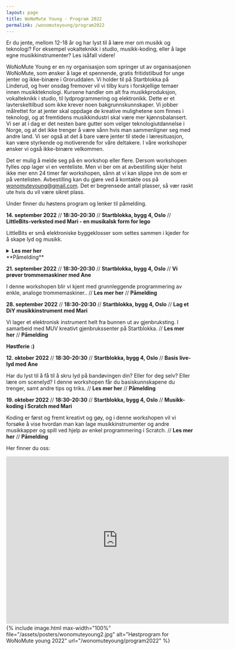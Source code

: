 ```yaml
---
layout: page
title: WoNoMute Young - Program 2022
permalink: /wonomuteyoung/program2022
---
```


Er du jente, mellom 12-18 år og har lyst til å lære mer om musikk
og teknologi? For eksempel vokalteknikk i studio, musikk-koding,
eller å lage egne musikkinstrumenter? Les isåfall videre!

WoNoMute Young er en ny organisasjon som springer ut av organisasjonen WoNoMute, som ønsker å lage et spennende, gratis fritidstilbud for unge jenter og ikke-binære i Groruddalen. Vi holder til på Startblokka på Linderud, og hver onsdag fremover vil vi tilby kurs i forskjellige temaer innen musikkteknologi. Kursene handler om alt fra musikkproduksjon, vokalteknikk i studio, til lydprogrammering og elektronikk. Dette er et lavterskeltilbud som ikke krever noen bakgrunnskunnskaper. Vi jobber målrettet for at jenter skal oppdage de kreative mulighetene som finnes i teknologi, og at fremtidens musikkindustri skal være mer kjønnsbalansert. Vi ser at i dag er det nesten bare gutter som velger teknologiutdannelse i Norge, og at det ikke trenger å være sånn hvis man sammenligner seg med andre land. Vi ser også at det å bare være jenter til stede i læresituasjon, kan være styrkende og motiverende for våre deltakere. I våre workshoper ønsker vi også ikke-binære velkommen.

Det er mulig å melde seg på én workshop eller flere. Dersom workshopen fylles opp lager vi en venteliste. Men vi ber om at avbestilling skjer helst ikke mer enn 24 timer før workshopen, sånn at vi kan slippe inn de som er på ventelisten. Avbestilling kan du gjøre ved å kontakte oss på [wonomuteyoung@gmail.com](wonomuteyoung@gmail.com). Det er begrensede antall plasser, så vær raskt ute hvis du vil være sikret plass.

Under finner du høstens program og lenker til påmelding.



**14. september 2022** // **18:30-20:30** // **Startblokka, bygg 4, Oslo** // **LittleBits-verksted med Mari - en musikalsk form for lego**


LittleBits er små elektroniske byggeklosser som settes sammen i kjeder for å skape lyd og
musikk. 

<details><summary><b>Les mer her</b></summary> 
<p>

<img src="/assets/wonomuteyoung/workshops/littlebits.jpg" size="10%">

Workshopen er et utforskende og hyggelig kurs som ikke krever noen forkunnskaper. LittleBits er et byggesett for å lage en synth. Workshopen er for jenter og ikke-binære i alderen 12-18 år og passer for alle som er nysgjerrige og har en utforskende spire i magen. 
<br><br>
LittleBits er små elektroniske byggeklosser som settes sammen i kjeder for å skape lyd og musikk. Konseptet er utviklet av Korg og gjør det lett for hvem som helst å bygge små synther. Samtidig lærer man litt om hvordan synther er bygd opp. Vi gir en kort introduksjon til hvordan littleBits fungerer, deretter får dere prøve selv! Til slutt har vi en improvisert jam-session der alle får spille med de selvlagde instrumentene sine. Ingen forkunnskaper er nødvendig til denne workshopen.
<br><br>
Tilgjengelige plasser: 10.
</p>
</details>
**Påmelding**


**21. september 2022** // **18:30-20:30** // **Startblokka, bygg 4, Oslo** // **Vi prøver trommemaskiner med Ane**

I denne workshopen blir vi kjent med grunnleggende programmering av enkle, analoge trommemaskiner.. // **Les mer her** // **Påmelding**

**28. september 2022** // **18:30-20:30** // **Startblokka, bygg 4, Oslo** // **Lag et DiY musikkinstrument med Mari**

Vi lager et elektronisk instrument helt fra bunnen ut av gjenbruksting. I samarbeid med MUV
kreativt gjenbrukssenter på Startblokka. // **Les mer her** // **Påmelding**

**Høstferie :)**

**12. oktober 2022** // **18:30-20:30** // **Startblokka, bygg 4, Oslo** // **Basis live-lyd med Ane**

Har du lyst til å få til å skru lyd på bandøvingen din? Eller for deg selv? Eller lære om scenelyd?
I denne workshopen får du basiskunnskapene du trenger, samt andre tips og triks. // **Les mer her** // **Påmelding**

**19. oktober 2022** // **18:30-20:30** // **Startblokka, bygg 4, Oslo** // **Musikk-koding i Scratch med Mari**

Koding er først og fremt kreativt og gøy, og i denne workshopen vil vi forsøke å vise hvordan man
kan lage musikkinstrumenter og andre musikkapper og spill ved hjelp av enkel programmering i
Scratch. // **Les mer her** // **Påmelding**


Her finner du oss:

<iframe src="https://www.google.com/maps/embed?pb=!1m18!1m12!1m3!1d1998.540063610804!2d10.84028340103671!3d59.93977380000001!2m3!1f0!2f0!3f0!3m2!1i1024!2i768!4f13.1!3m3!1m2!1s0x46416fdcd2140db7%3A0x32c80eb2c75f9dde!2s%C3%98stre%20Aker%20vei%2090%2C%200596%20Oslo!5e0!3m2!1sno!2sno!4v1661625962573!5m2!1sno!2sno" width="600" height="450" style="border:0;" allowfullscreen="" loading="lazy" referrerpolicy="no-referrer-when-downgrade"></iframe>

<div id="posters">
{% include image.html
max-width="100%" file="/assets/posters/wonomuteyoung2.jpg" alt="Høstprogram for WoNoMute young 2022" url="/wonomuteyoung/program2022"
%}

</div>

